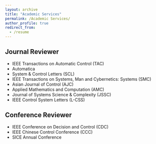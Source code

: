 ```yaml
---
layout: archive
title: "Academic Services"
permalink: /Academic Services/
author_profile: true
redirect_from:
  - /resume
---
```


## Journal Reviewer
- IEEE Transactions on Automatic Control (TAC)
- Automatica
- System & Control Letters (SCL)
- IEEE Transactions on Systems, Man and Cybernetics: Systems (SMC)
- Asian Journal of Control (AJC)
- Applied Mathematics and Computation (AMC)
- Journal of Systems Science & Complexity (JSSC)
- IEEE Control System Letters (L-CSS)


## Conference Reviewer
- IEEE Conference on Decision and Control (CDC)
- IEEE Chinese Control Conference (CCC)
- SICE Annual Conference 
